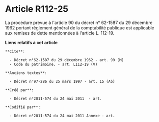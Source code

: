 # Article R112-25

La procédure prévue à l'article 90 du décret n° 62-1587 du 29 décembre 1962 portant règlement général de la comptabilité
publique est applicable aux remises de dette mentionnées à l'article L. 112-19.

**Liens relatifs à cet article**

	**Cite**:

	  - Décret n°62-1587 du 29 décembre 1962 - art. 90 (M)
	  - Code du patrimoine. - art. L112-19 (V)

	**Anciens textes**:

	  - Décret n°97-286 du 25 mars 1997 - art. 15 (Ab)

	**Créé par**:

	  - Décret n°2011-574 du 24 mai 2011  - art.

	**Codifié par**:

	  - Décret n°2011-574 du 24 mai 2011 Annexe - art.
